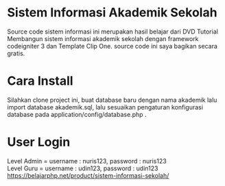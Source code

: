 # Sistem Informasi Akademik Sekolah
Source code sistem informasi ini merupakan hasil belajar dari DVD Tutorial Membangun sistem informasi akademik 
sekolah dengan framework codeigniter 3 dan Template Clip One. source code ini saya bagikan secara gratis. 

# Cara Install
Silahkan clone project ini, buat database baru dengan nama akademik lalu import database akademik.sql, lalu sesuaikan pengaturan konfigurasi database pada application/config/database.php .
# User Login
Level Admin =  username : nuris123, password : nuris123
<br>
Level Guru  = username : udin123, password : udin123
<br>
https://belajarphp.net/product/sistem-informasi-sekolah/
